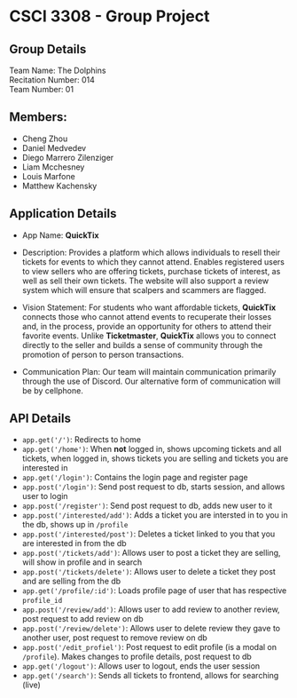 # CSCI 3308 - Group Project
## Group Details
Team Name: The Dolphins \
Recitation Number: 014 \
Team Number: 01

## Members: 
- Cheng Zhou
- Daniel Medvedev
- Diego Marrero Zilenziger
- Liam Mcchesney
- Louis Marfone
- Matthew Kachensky

## Application Details 
- App Name: **QuickTix**
- Description: Provides a platform which allows individuals to resell their tickets for events to which they cannot attend. Enables registered users to view sellers who are offering tickets, purchase tickets of interest, as well as sell their own tickets. The website will also support a review system which will ensure that scalpers and scammers are flagged.


- Vision Statement: For students who want affordable tickets, **QuickTix** connects those who cannot attend events to recuperate their losses and, in the process, provide an opportunity for others to attend their favorite events. Unlike **Ticketmaster**, **QuickTix** allows you to connect directly to the seller and builds a sense of community through the promotion of person to person transactions.


- Communication Plan: Our team will maintain communication primarily through the use of Discord. Our alternative form of communication will be by cellphone.

## API Details
- `app.get('/')`: Redirects to home
- `app.get('/home')`: When **not** logged in, shows upcoming tickets and all tickets, when logged in, shows tickets you are selling and tickets you are interested in
- `app.get('/login')`: Contains the login page and register page
- `app.post('/login')`: Send post request to db, starts session, and allows user to login
- `app.post('/register')`: Send post request to db, adds new user to it
- `app.post('/interested/add')`: Adds a ticket you are intersted in to you in the db, shows up in `/profile`
- `app.post('/interested/post')`: Deletes a ticket linked to you that you are interested in from the db
- `app.post('/tickets/add')`: Allows user to post a ticket they are selling, will show in profile and in search
- `app.post('/tickets/delete')`: Allows user to delete a ticket they post and are selling from the db
- `app.get('/profile/:id')`: Loads profile page of user that has respective `profile_id`
- `app.post('/review/add')`: Allows user to add review to another review, post request to add review on db
- `app.post('/review/delete')`: Allows user to delete review they gave to another user, post request to remove review on db
- `app.post('/edit_profiel')`: Post request to edit profile (is a modal on `/profile`). Makes changes to profile details, post request to db
- `app.get('/logout')`: Allows user to logout, ends the user session
- `app.get('/search')`: Sends all tickets to frontend, allows for searching (live)